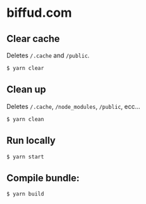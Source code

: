 # biffud.com

## Clear cache

Deletes `/.cache` and `/public`.

```
$ yarn clear
```

## Clean up

Deletes `/.cache`, `/node_modules`, `/public`, ecc…

```
$ yarn clean
```

## Run locally

```
$ yarn start
```

## Compile bundle:

```
$ yarn build
```
